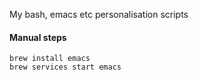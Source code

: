 My bash, emacs etc personalisation scripts

#### Manual steps
```
brew install emacs
brew services start emacs
```
